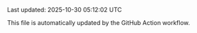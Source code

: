 Last updated: 2025-10-30 05:12:02 UTC

This file is automatically updated by the GitHub Action workflow.
